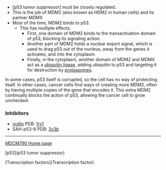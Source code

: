
* [p53 tumor suppressor] must be closely regulated.
* This is the job of MDM2 (also known as HDM2 in human cells) and its partner MDMX
* Most of the time, MDM2 binds to p53.
	* This has multiple effects.
		* First, one domain of MDM2 binds to the transactivation domain of p53, blocking its signaling action.
		* Another part of MDM2 holds a nuclear export signal, which is used to drag p53 out of the nucleus, away from the genes it activates, and into the cytoplasm.
		* Finally, in the cytoplasm, another domain of MDM2 and MDMX act as a [ubiquitin ligase](https://pdb101.rcsb.org/motm/60), adding ubiquitin to p53 and targeting it for destruction by [proteasomes](https://pdb101.rcsb.org/motm/166).

In some cases, p53 itself is corrupted, so the cell has no way of protecting itself. In other cases, cancer cells find ways of creating more MDM2, often by having multiple copies of the gene that encodes it. This extra MDM2 continually blocks the action of p53, allowing the cancer cell to grow unchecked.

### Inhibitors

* [nutlin](nutrlin) PDB: [1rv1](https://www.rcsb.org/structure/1rv1)
* SAH-p53-8 PDB: [3v3b](https://www.rcsb.org/structure/3v3b)

---

[MDCM790 Home page](mdcm790.md)

[p53](p53 tumor suppressor)

[Transcription factors](Transcription factor)
